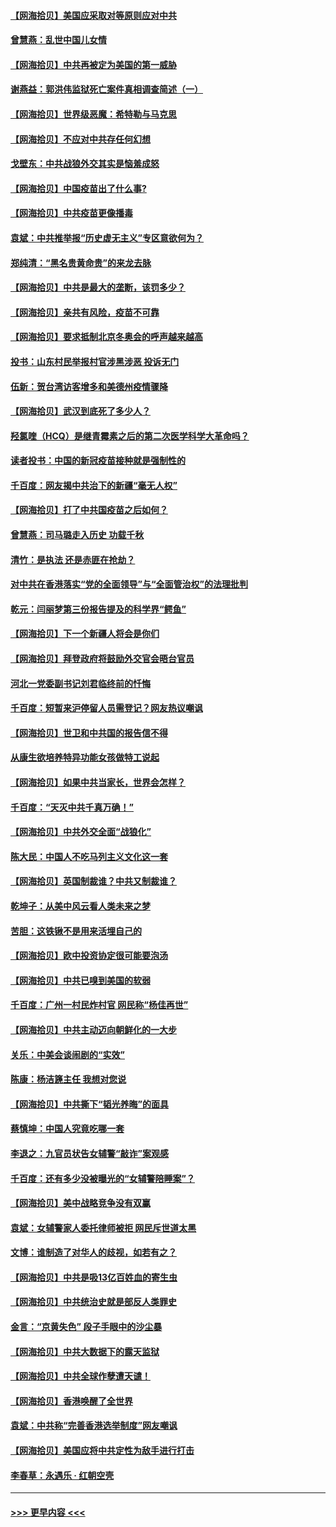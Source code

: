 #### [【网海拾贝】美国应采取对等原则应对中共](../pages/nsc993/n12889176.md?t=04191552) 
#### [曾慧燕：乱世中国儿女情](../pages/nsc993/n12887931.md?t=04191552) 
#### [【网海拾贝】中共再被定为美国的第一威胁](../pages/nsc993/n12887580.md?t=04191552) 
#### [谢燕益：郭洪伟监狱死亡案件真相调查简述（一）](../pages/nsc993/n12885648.md?t=04191552) 
#### [【网海拾贝】世界级恶魔：希特勒与马克思](../pages/nsc993/n12884062.md?t=04191552) 
#### [【网海拾贝】不应对中共存任何幻想](../pages/nsc993/n12881460.md?t=04191552) 
#### [戈壁东：中共战狼外交其实是恼羞成怒](../pages/nsc993/n12880392.md?t=04191552) 
#### [【网海拾贝】中国疫苗出了什么事?](../pages/nsc993/n12879124.md?t=04191552) 
#### [【网海拾贝】中共疫苗更像播毒](../pages/nsc993/n12876631.md?t=04191552) 
#### [袁斌：中共推举报“历史虚无主义”专区意欲何为？](../pages/nsc993/n12876530.md?t=04191552) 
#### [郑纯清：“黑名贵黄命贵”的来龙去脉](../pages/nsc993/n12875589.md?t=04191552) 
#### [【网海拾贝】中共是最大的垄断，该罚多少？](../pages/nsc993/n12874006.md?t=04191552) 
#### [【网海拾贝】亲共有风险，疫苗不可靠](../pages/nsc993/n12872224.md?t=04191552) 
#### [【网海拾贝】要求抵制北京冬奥会的呼声越来越高](../pages/nsc993/n12868962.md?t=04191552) 
#### [投书：山东村民举报村官涉黑涉恶 投诉无门](../pages/nsc993/n12869726.md?t=04191552) 
#### [伍新：贺台湾访客增多和美德州疫情骤降](../pages/nsc993/n12865651.md?t=04191552) 
#### [【网海拾贝】武汉到底死了多少人？](../pages/nsc993/n12863707.md?t=04191552) 
#### [羟氯喹（HCQ）是继青霉素之后的第二次医学科学大革命吗？](../pages/nsc993/n12638564.md?t=04191552) 
#### [读者投书：中国的新冠疫苗接种就是强制性的](../pages/nsc993/n12859932.md?t=04191552) 
#### [千百度：网友揭中共治下的新疆“毫无人权”](../pages/nsc993/n12858385.md?t=04191552) 
#### [【网海拾贝】打了中共国疫苗之后如何？](../pages/nsc993/n12857866.md?t=04191552) 
#### [曾慧燕：司马璐走入历史 功载千秋](../pages/nsc993/n12856996.md?t=04191552) 
#### [清竹：是执法 还是赤匪在抢劫？](../pages/nsc993/n12856952.md?t=04191552) 
#### [对中共在香港落实“党的全面领导”与“全面管治权”的法理批判](../pages/nsc993/n12856929.md?t=04191552) 
#### [乾元：闫丽梦第三份报告提及的科学界“鳄鱼”](../pages/nsc993/n12855985.md?t=04191552) 
#### [【网海拾贝】下一个新疆人将会是你们](../pages/nsc993/n12855864.md?t=04191552) 
#### [【网海拾贝】拜登政府将鼓励外交官会晤台官员](../pages/nsc993/n12853615.md?t=04191552) 
#### [河北一党委副书记刘君临终前的忏悔](../pages/nsc993/n12849420.md?t=04191552) 
#### [千百度：短暂来沪停留人员需登记？网友热议嘲讽](../pages/nsc993/n12853497.md?t=04191552) 
#### [【网海拾贝】世卫和中共国的报告信不得](../pages/nsc993/n12850902.md?t=04191552) 
#### [从康生欲培养特异功能女孩做特工说起](../pages/nsc993/n12849289.md?t=04191552) 
#### [【网海拾贝】如果中共当家长，世界会怎样？](../pages/nsc993/n12848436.md?t=04191552) 
#### [千百度：“天灭中共千真万确！”](../pages/nsc993/n12845659.md?t=04191552) 
#### [【网海拾贝】中共外交全面“战狼化”](../pages/nsc993/n12845607.md?t=04191552) 
#### [陈大民：中国人不吃马列主义文化这一套](../pages/nsc993/n12842496.md?t=04191552) 
#### [【网海拾贝】英国制裁谁？中共又制裁谁？](../pages/nsc993/n12840909.md?t=04191552) 
#### [乾坤子：从美中风云看人类未来之梦](../pages/nsc993/n12840590.md?t=04191552) 
#### [苦胆：这铁锹不是用来活埋自己的](../pages/nsc993/n12839512.md?t=04191552) 
#### [【网海拾贝】欧中投资协定很可能要泡汤](../pages/nsc993/n12835122.md?t=04191552) 
#### [【网海拾贝】中共已嗅到美国的软弱](../pages/nsc993/n12832411.md?t=04191552) 
#### [千百度：广州一村民炸村官 网民称“杨佳再世”](../pages/nsc993/n12832380.md?t=04191552) 
#### [【网海拾贝】中共主动迈向朝鲜化的一大步](../pages/nsc993/n12829887.md?t=04191552) 
#### [关乐：中美会谈闹剧的“实效”](../pages/nsc993/n12826698.md?t=04191552) 
#### [陈康：杨洁篪主任  我想对您说](../pages/nsc993/n12826609.md?t=04191552) 
#### [【网海拾贝】中共撕下“韬光养晦”的面具](../pages/nsc993/n12826459.md?t=04191552) 
#### [蔡慎坤：中国人究竟吃哪一套](../pages/nsc993/n12826010.md?t=04191552) 
#### [李退之：九官员状告女辅警“敲诈”案观感](../pages/nsc993/n12823984.md?t=04191552) 
#### [千百度：还有多少没被曝光的“女辅警陪睡案”？](../pages/nsc993/n12822136.md?t=04191552) 
#### [【网海拾贝】美中战略竞争没有双赢](../pages/nsc993/n12822105.md?t=04191552) 
#### [袁斌：女辅警家人委托律师被拒 网民斥世道太黑](../pages/nsc993/n12822004.md?t=04191552) 
#### [文博：谁制造了对华人的歧视，如若有之？](../pages/nsc993/n12821635.md?t=04191552) 
#### [【网海拾贝】中共是吸13亿百姓血的寄生虫](../pages/nsc993/n12819191.md?t=04191552) 
#### [【网海拾贝】中共统治史就是部反人类罪史](../pages/nsc993/n12816738.md?t=04191552) 
#### [金言：“京黄失色” 段子手眼中的沙尘暴](../pages/nsc993/n12815700.md?t=04191552) 
#### [【网海拾贝】中共大数据下的露天监狱](../pages/nsc993/n12811075.md?t=04191552) 
#### [【网海拾贝】中共全球作孽遭天谴！](../pages/nsc993/n12810258.md?t=04191552) 
#### [【网海拾贝】香港唤醒了全世界](../pages/nsc993/n12809100.md?t=04191552) 
#### [袁斌：中共称“完善香港选举制度”网友嘲讽](../pages/nsc993/n12808994.md?t=04191552) 
#### [【网海拾贝】美国应将中共定性为敌手进行打击](../pages/nsc993/n12806870.md?t=04191552) 
#### [李春草：永遇乐 · 红朝空壳](../pages/nsc993/n12805365.md?t=04191552) 

----
#### [ >>> 更早内容 <<< ](../indexes/nsc993-earlier.md)
